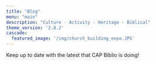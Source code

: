 ```yaml
---
title: "Blog"
menu: "main"
description: "Culture - Activity - Heritage - Biblical"
theme_version: '2.8.2'
cascade:
  featured_image: '/img/church_building_expo.JPG'
---
```

Keep up to date with the latest that CAP Biblio is doing!